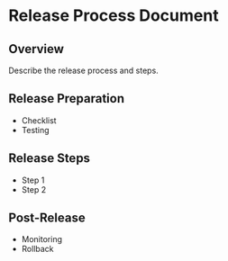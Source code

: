 # Release Process Document

## Overview
Describe the release process and steps.

## Release Preparation
- Checklist
- Testing

## Release Steps
- Step 1
- Step 2

## Post-Release
- Monitoring
- Rollback
